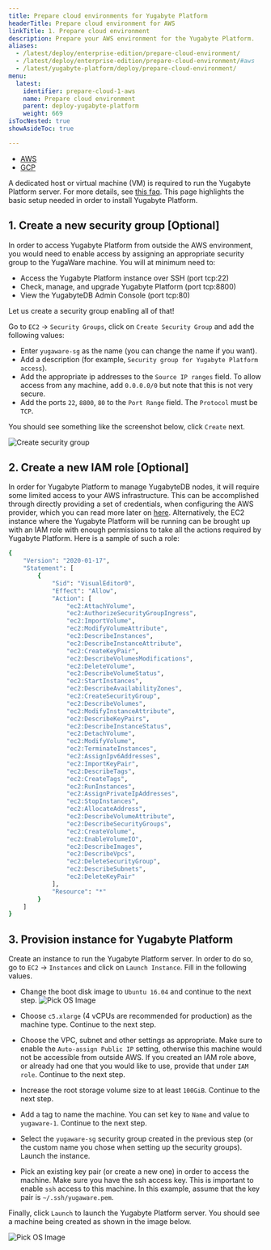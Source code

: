 ```yaml
---
title: Prepare cloud environments for Yugabyte Platform
headerTitle: Prepare cloud environment for AWS
linkTitle: 1. Prepare cloud environment
description: Prepare your AWS environment for the Yugabyte Platform.
aliases:
  - /latest/deploy/enterprise-edition/prepare-cloud-environment/
  - /latest/deploy/enterprise-edition/prepare-cloud-environment/#aws
  - /latest/yugabyte-platform/deploy/prepare-cloud-environment/
menu:
  latest:
    identifier: prepare-cloud-1-aws
    name: Prepare cloud environment
    parent: deploy-yugabyte-platform
    weight: 669
isTocNested: true
showAsideToc: true

---
```


<ul class="nav nav-tabs-alt nav-tabs-yb">
  <li >
    <a href="/latest/yugabyte-platform/deploy/prepare-cloud-environment/aws" class="nav-link active">
      <i class="icon-aws" aria-hidden="true"></i>
      AWS
    </a>
  </li>

  <li>
    <a href="/latest/yugabyte-platform/deploy/prepare-cloud-environment/gcp" class="nav-link">
       <i class="fab fa-google" aria-hidden="true"></i>
      GCP
    </a>
  </li>
</ul>

A dedicated host or virtual machine (VM) is required to run the Yugabyte Platform server. For more details, see [this faq](../../../faq/yugabyte-platform/#what-are-the-os-requirements-and-permissions-to-run-yugaware-the-yugabyte-admin-console). This page highlights the basic setup needed in order to install Yugabyte Platform.

## 1. Create a new security group [Optional]

In order to access Yugabyte Platform from outside the AWS environment, you would need to enable access by assigning an appropriate security group to the YugaWare machine. You will at minimum need to:

- Access the Yugabyte Platform instance over SSH (port tcp:22)
- Check, manage, and upgrade Yugabyte Platform (port tcp:8800)
- View the YugabyteDB Admin Console (port tcp:80)

Let us create a security group enabling all of that!

Go to `EC2` -> `Security Groups`, click on `Create Security Group` and add the following values:

- Enter `yugaware-sg` as the name (you can change the name if you want).
- Add a description (for example, `Security group for Yugabyte Platform access`).
- Add the appropriate ip addresses to the `Source IP ranges` field. To allow access from any machine, add `0.0.0.0/0` but note that this is not very secure.
- Add the ports `22`, `8800`, `80` to the `Port Range` field. The `Protocol` must be `TCP`.

You should see something like the screenshot below, click `Create` next.

![Create security group](/images/ee/aws-setup/yugaware-aws-create-sg.png)

## 2. Create a new IAM role [Optional]

In order for Yugabyte Platform to manage YugabyteDB nodes, it will require some limited access to your AWS infrastructure. This can be accomplished through directly providing a set of credentials, when configuring the AWS provider, which you can read more later on [here](../configure-cloud-providers/). Alternatively, the EC2 instance where the Yugabyte Platform will be running can be brought up with an IAM role with enough permissions to take all the actions required by Yugabyte Platform. Here is a sample of such a role:

```sh
{
    "Version": "2020-01-17",
    "Statement": [
        {
            "Sid": "VisualEditor0",
            "Effect": "Allow",
            "Action": [
                "ec2:AttachVolume",
                "ec2:AuthorizeSecurityGroupIngress",
                "ec2:ImportVolume",
                "ec2:ModifyVolumeAttribute",
                "ec2:DescribeInstances",
                "ec2:DescribeInstanceAttribute",
                "ec2:CreateKeyPair",
                "ec2:DescribeVolumesModifications",
                "ec2:DeleteVolume",
                "ec2:DescribeVolumeStatus",
                "ec2:StartInstances",
                "ec2:DescribeAvailabilityZones",
                "ec2:CreateSecurityGroup",
                "ec2:DescribeVolumes",
                "ec2:ModifyInstanceAttribute",
                "ec2:DescribeKeyPairs",
                "ec2:DescribeInstanceStatus",
                "ec2:DetachVolume",
                "ec2:ModifyVolume",
                "ec2:TerminateInstances",
                "ec2:AssignIpv6Addresses",
                "ec2:ImportKeyPair",
                "ec2:DescribeTags",
                "ec2:CreateTags",
                "ec2:RunInstances",
                "ec2:AssignPrivateIpAddresses",
                "ec2:StopInstances",
                "ec2:AllocateAddress",
                "ec2:DescribeVolumeAttribute",
                "ec2:DescribeSecurityGroups",
                "ec2:CreateVolume",
                "ec2:EnableVolumeIO",
                "ec2:DescribeImages",
                "ec2:DescribeVpcs",
                "ec2:DeleteSecurityGroup",
                "ec2:DescribeSubnets",
                "ec2:DeleteKeyPair"
            ],
            "Resource": "*"
        }
    ]
}
```

## 3. Provision instance for Yugabyte Platform

Create an instance to run the Yugabyte Platform server. In order to do so, go to `EC2` -> `Instances` and click on `Launch Instance`. Fill in the following values.

- Change the boot disk image to `Ubuntu 16.04` and continue to the next step.
![Pick OS Image](/images/ee/aws-setup/yugaware-create-instance-os.png)

- Choose `c5.xlarge` (4 vCPUs are recommended for production) as the machine type. Continue to the next step.

- Choose the VPC, subnet and other settings as appropriate. Make sure to enable the `Auto-assign Public IP` setting, otherwise this machine would not be accessible from outside AWS. If you created an IAM role above, or already had one that you would like to use, provide that under `IAM role`. Continue to the next step.

- Increase the root storage volume size to at least `100GiB`. Continue to the next step.

- Add a tag to name the machine. You can set key to `Name` and value to `yugaware-1`. Continue to the next step.

- Select the `yugaware-sg` security group created in the previous step (or the custom name you chose when setting up the security groups). Launch the instance.

- Pick an existing key pair (or create a new one) in order to access the machine. Make sure you have the ssh access key. This is important to enable `ssh` access to this machine. In this example, assume that the key pair is `~/.ssh/yugaware.pem`.

Finally, click `Launch` to launch the Yugabyte Platform server. You should see a machine being created as shown in the image below.

![Pick OS Image](/images/ee/aws-setup/yugaware-machine-creation.png)
